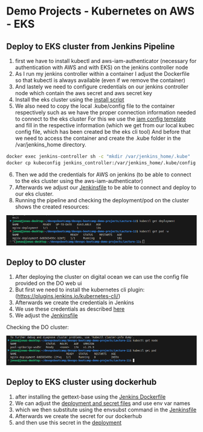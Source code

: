 # Demo Projects - Kubernetes on AWS - EKS

## Deploy to EKS cluster from Jenkins Pipeline

1. first we have to install kubectl and aws-iam-authenticator (necessary for authentication with AWS and with EKS) on the jenkins controller node
2. As I run my jenkins controller within a container I adjust the Dockerfile so that kubectl is always available (even if we remove the container)
3. And lastely we need to configure credentials on our jenkins controller node which contain the aws secret and aws secret key
4. Install the eks cluster using the [install script](./install-eks-cluster.sh)
5. We also need to copy the local .kube/config file to the container respectively such as we have the proper connection information needed to connect to the eks cluster
For this we use the [iam config template](./iam-config.yaml) and fill in the respective information (which we get from our local kubec config file, which has been created be the eks cli tool)
And before that we need to access the container and create the .kube folder in the /var/jenkins_home directory.

``` bash
docker exec jenkins-controller sh -c "mkdir /var/jenkins_home/.kube"
docker cp kubeconfig jenkins_controller:/var/jenkins_home/.kube/config
```

6. Then we add the credentials for AWS on jenkins (to be able to connect to the eks cluster using the aws-iam-authenticator)
7. Afterwards we adjust our [Jenkinsfile](./Jenkinsfile) to be able to connect and deploy to our eks cluster.
8. Running the pipeline and checking the deployment/pod on the cluster shows the created resources:

![cluster check](eks.png)

## Deploy to DO cluster
1. After deploying the cluster on digital ocean we can use the config file provided on the DO web ui
2. But first we need to install the kubernetes cli plugin: (https://plugins.jenkins.io/kubernetes-cli/)
3. Afterwards we create the credentials in Jenkins
4. We use these credentials as described [here](https://plugins.jenkins.io/kubernetes-cli/)
5. We adjust the [Jenkinsfile](https://github.com/jkrisch/devops-bootcamp-demo-project-11/blob/deploy-on-do/Jenkinsfile)

Checking the DO cluster:

![alt text](image.png)

## Deploy to EKS cluster using dockerhub
1. after installing the gettext-base using the [Jenkins Dockerfile](https://github.com/jkrisch/devops-bootcamp-demo-project-11/blob/ci/cd-eks-dockerhub/Dockerfile_Jenkins_Container#L27)
2. We can adjust the [deployment and secret files](https://github.com/jkrisch/devops-bootcamp-demo-project-11/tree/ci/cd-eks-dockerhub/kubernetes) and use env var names
3. which we then substitute using the envsubst command in the [Jenkinsfile](https://github.com/jkrisch/devops-bootcamp-demo-project-11/blob/0ef891dd670ad470e444c71ed1dc4b871308ae1d/Jenkinsfile#L69)
5. Afterwards we create the secret for our dockerhub
6. and then use this secret in the [deployment](https://github.com/jkrisch/devops-bootcamp-demo-project-11/blob/ci/cd-eks-dockerhub/kubernetes/deployment.yaml)



